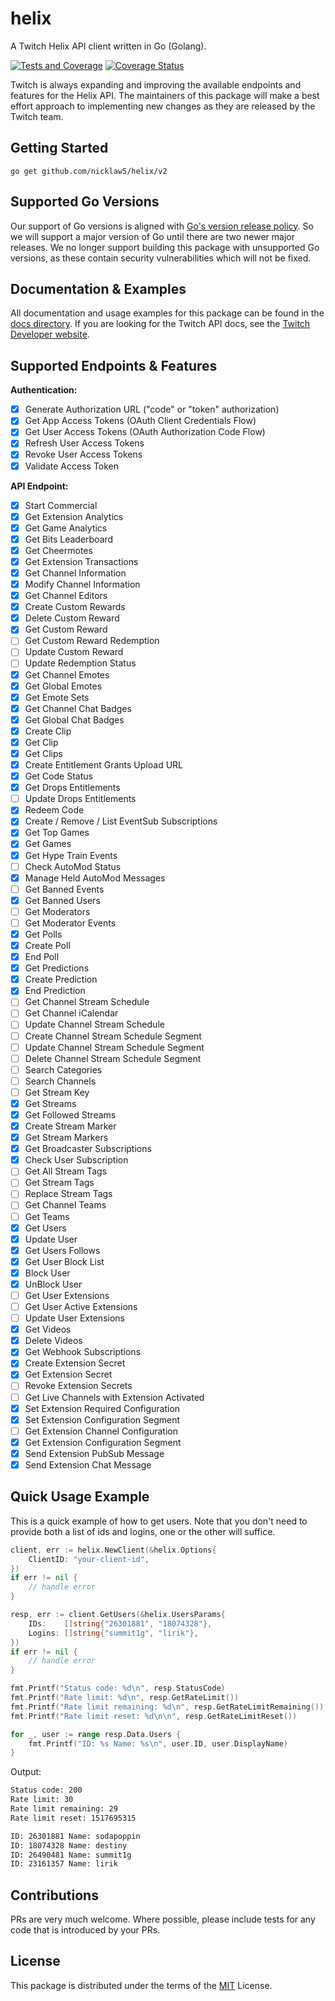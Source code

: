 # helix

A Twitch Helix API client written in Go (Golang).

[![Tests and Coverage](https://github.com/nicklaw5/helix/workflows/Tests%20and%20Coverage/badge.svg)](https://github.com/nicklaw5/helix/actions?query=workflow%3A%22Tests+and+Coverage%22)
[![Coverage Status](https://coveralls.io/repos/github/nicklaw5/helix/badge.svg)](https://coveralls.io/github/nicklaw5/helix)

Twitch is always expanding and improving the available endpoints and features for the Helix API.
The maintainers of this package will make a best effort approach to implementing new changes
as they are released by the Twitch team.

## Getting Started

```shell
go get github.com/nicklaw5/helix/v2
```

## Supported Go Versions

Our support of Go versions is aligned with [Go's version release policy](https://golang.org/doc/devel/release#policy).
So we will support a major version of Go until there are two newer major releases.
We no longer support building this package with unsupported Go versions, as these contain security
vulnerabilities which will not be fixed.

## Documentation & Examples

All documentation and usage examples for this package can be found in the [docs directory](docs).
If you are looking for the Twitch API docs, see the [Twitch Developer website](https://dev.twitch.tv/docs/api).

## Supported Endpoints & Features

**Authentication:**

- [x] Generate Authorization URL ("code" or "token" authorization)
- [x] Get App Access Tokens (OAuth Client Credentials Flow)
- [x] Get User Access Tokens (OAuth Authorization Code Flow)
- [x] Refresh User Access Tokens
- [x] Revoke User Access Tokens
- [x] Validate Access Token

**API Endpoint:**

- [x] Start Commercial
- [x] Get Extension Analytics
- [x] Get Game Analytics
- [x] Get Bits Leaderboard
- [x] Get Cheermotes
- [x] Get Extension Transactions
- [x] Get Channel Information
- [x] Modify Channel Information
- [x] Get Channel Editors
- [x] Create Custom Rewards
- [x] Delete Custom Reward
- [x] Get Custom Reward
- [ ] Get Custom Reward Redemption
- [ ] Update Custom Reward
- [ ] Update Redemption Status
- [x] Get Channel Emotes
- [x] Get Global Emotes
- [x] Get Emote Sets
- [x] Get Channel Chat Badges
- [x] Get Global Chat Badges
- [x] Create Clip
- [x] Get Clip
- [x] Get Clips
- [x] Create Entitlement Grants Upload URL
- [x] Get Code Status
- [x] Get Drops Entitlements
- [ ] Update Drops Entitlements
- [x] Redeem Code
- [x] Create / Remove / List EventSub Subscriptions
- [x] Get Top Games
- [x] Get Games
- [x] Get Hype Train Events
- [ ] Check AutoMod Status
- [x] Manage Held AutoMod Messages
- [ ] Get Banned Events
- [x] Get Banned Users
- [ ] Get Moderators
- [ ] Get Moderator Events
- [x] Get Polls
- [x] Create Poll
- [x] End Poll
- [x] Get Predictions
- [x] Create Prediction
- [x] End Prediction
- [ ] Get Channel Stream Schedule
- [ ] Get Channel iCalendar
- [ ] Update Channel Stream Schedule
- [ ] Create Channel Stream Schedule Segment
- [ ] Update Channel Stream Schedule Segment
- [ ] Delete Channel Stream Schedule Segment
- [ ] Search Categories
- [ ] Search Channels
- [ ] Get Stream Key
- [x] Get Streams
- [x] Get Followed Streams
- [x] Create Stream Marker
- [x] Get Stream Markers
- [x] Get Broadcaster Subscriptions
- [x] Check User Subscription
- [ ] Get All Stream Tags
- [ ] Get Stream Tags
- [ ] Replace Stream Tags
- [ ] Get Channel Teams
- [ ] Get Teams
- [x] Get Users
- [x] Update User
- [x] Get Users Follows
- [x] Get User Block List
- [x] Block User
- [x] UnBlock User
- [ ] Get User Extensions
- [ ] Get User Active Extensions
- [ ] Update User Extensions
- [x] Get Videos
- [x] Delete Videos
- [x] Get Webhook Subscriptions
- [x] Create Extension Secret
- [x] Get Extension Secret
- [ ] Revoke Extension Secrets
- [ ] Get Live Channels with Extension Activated
- [x] Set Extension Required Configuration
- [x] Set Extension Configuration Segment
- [ ] Get Extension Channel Configuration
- [x] Get Extension Configuration Segment
- [x] Send Extension PubSub Message
- [x] Send Extension Chat Message

## Quick Usage Example

This is a quick example of how to get users.
Note that you don't need to provide both a list of ids and logins, one or the other will suffice.

```go
client, err := helix.NewClient(&helix.Options{
    ClientID: "your-client-id",
})
if err != nil {
    // handle error
}

resp, err := client.GetUsers(&helix.UsersParams{
    IDs:    []string{"26301881", "18074328"},
    Logins: []string{"summit1g", "lirik"},
})
if err != nil {
    // handle error
}

fmt.Printf("Status code: %d\n", resp.StatusCode)
fmt.Printf("Rate limit: %d\n", resp.GetRateLimit())
fmt.Printf("Rate limit remaining: %d\n", resp.GetRateLimitRemaining())
fmt.Printf("Rate limit reset: %d\n\n", resp.GetRateLimitReset())

for _, user := range resp.Data.Users {
    fmt.Printf("ID: %s Name: %s\n", user.ID, user.DisplayName)
}
```

Output:

```txt
Status code: 200
Rate limit: 30
Rate limit remaining: 29
Rate limit reset: 1517695315

ID: 26301881 Name: sodapoppin
ID: 18074328 Name: destiny
ID: 26490481 Name: summit1g
ID: 23161357 Name: lirik
```

## Contributions

PRs are very much welcome.
Where possible, please include tests for any code that is introduced by your PRs.

## License

This package is distributed under the terms of the [MIT](License) License.
